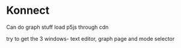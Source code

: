 # Konnect

Can do graph stuff
load p5js through cdn

try to get the 3 windows- text editor, graph page and mode selector
